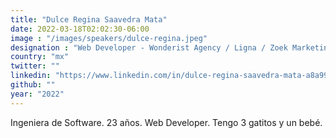 ```yaml
---
title: "Dulce Regina Saavedra Mata"
date: 2022-03-18T02:02:30-06:00
image : "/images/speakers/dulce-regina.jpeg"
designation : "Web Developer - Wonderist Agency / Ligna / Zoek Marketing"
country: "mx"
twitter: ""
linkedin: "https://www.linkedin.com/in/dulce-regina-saavedra-mata-a8a9901b8/"
github: ""
year: "2022"
---
```


Ingeniera de Software. 23 años. Web Developer. Tengo 3 gatitos y un bebé.

